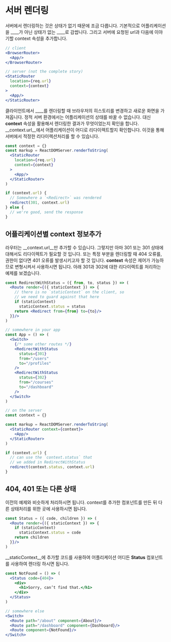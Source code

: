 # 서버 렌더링

서버에서 렌더링하는 것은 상태가 없기 때문에 조금 다릅니다. 기본적으로 어플리케이션을 __<BrowserRouter>__가 아닌 상태가 없는 __<StaticRouter>__로 감쌉니다. 그리고 서버에 요청된 url과 다음에 이야기할 context 속성을 추가합니다.

```jsx
// client
<BrowserRouter>
  <App/>
</BrowserRouter>

// server (not the complete story)
<StaticRouter
  location={req.url}
  context={context}
>
  <App/>
</StaticRouter>
```

클라이언트에서 __<Redirect>__를 렌더링할 때 브라우저의 히스토리를 변경하고 새로운 화면을 가져옵니다. 정적 서버 환경에서는 어플리케이션의 상태를 바꿀 수 없습니다. 대신 __context__ 속성을 활용해서 렌더링한 결과가 무엇이었는지 확인을 합니다. __context.url__에서 어플리케이션이 어디로 리다이렉트할지 확인합니다. 이것을 통해 서버에서 적정한 리다이렉션처리를 할 수 있습니다.

```jsx
const context = {}
const markup = ReactDOMServer.renderToString(
  <StaticRouter
    location={req.url}
    context={context}
  >
    <App/>
  </StaticRouter>
)

if (context.url) {
  // Somewhere a `<Redirect>` was rendered
  redirect(301, context.url)
} else {
  // we're good, send the response
}
```

## 어플리케이션별 context 정보추가

라우터는 __context.url__만 추가할 수 있습니다. 그렇지만 아마 301 또는 301 상태에 대해서도 리다이렉트가 필요할 것 입니다. 또는 특정 부분을 렌더링할 때 404 오류를, 권한이 없다면 401 오류를 발생시키고자 할 것 입니다. __context__ 속성은 제어가 가능하므로 변형시켜서 사용하시면 됩니다. 아래 301과 302에 대한 리다이렉트를 처리하는 예제를 보겠습니다.

```jsx
const RedirectWithStatus = ({ from, to, status }) => (
  <Route render={({ staticContext }) => {
    // there is no `staticContext` on the client, so
    // we need to guard against that here
    if (staticContext)
      staticContext.status = status
    return <Redirect from={from} to={to}/>
  }}/>
)

// somewhere in your app
const App = () => (
  <Switch>
    {/* some other routes */}
    <RedirectWithStatus
      status={301}
      from="/users"
      to="/profiles"
    />
    <RedirectWithStatus
      status={302}
      from="/courses"
      to="/dashboard"
    />
  </Switch>
)

// on the server
const context = {}

const markup = ReactDOMServer.renderToString(
  <StaticRouter context={context}>
    <App/>
  </StaticRouter>
)

if (context.url) {
  // can use the `context.status` that
  // we added in RedirectWithStatus
  redirect(context.status, context.url)
}
```

## 404, 401 또는 다른 상태

이전의 예제와 비슷하게 처리하시면 됩니다. context를 추가한 컴포넌트를 만든 뒤 다른 상태처리를 위한 곳에 사용하시면 됩니다.

```jsx
const Status = ({ code, children }) => (
  <Route render={({ staticContext }) => {
    if (staticContext)
      staticContext.status = code
    return children
  }}/>
)
```

__staticContext__에 추가할 코드를 사용하여 어플리케이션 어디든 __Status__ 컴포넌트를 사용하여 렌더링 하시면 됩니다.

```jsx
const NotFound = () => (
  <Status code={404}>
    <div>
      <h1>Sorry, can’t find that.</h1>
    </div>
  </Status>
)

// somewhere else
<Switch>
  <Route path="/about" component={About}/>
  <Route path="/dashboard" component={Dashboard}/>
  <Route component={NotFound}/>
</Switch>
```
